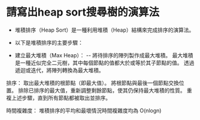 # 請寫出heap sort搜尋樹的演算法
- 堆積排序（Heap Sort）是一種利用堆積（Heap）結構來完成排序的演算法。

- 以下是堆積排序的主要步驟：

- 建立最大堆積（Max Heap）：
-- 將待排序的陣列製作成最大堆積。
最大堆積是一種近似完全二元樹，其中每個節點的值都大於或等於其子節點的值。
透過遞迴或迭代，將陣列轉換為最大堆積。

排序：
取出最大堆積的根節點（即最大值）。
將根節點與最後一個節點交換位置。
排除已排序的最大值，重新調整剩餘節點，使其仍保持最大堆積的性質。
重複上述步驟，直到所有節點都被取出並排序。

時間複雜度：
堆積排序的平均和最壞情況時間複雜度均為 O(nlogn)
